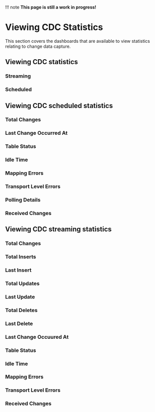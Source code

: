 !!! note
    **This page is still a work in progress!**

# Viewing CDC Statistics

This section covers the dashboards that are available to view statistics relating to change data capture. 

## Viewing CDC statistics

### Streaming

### Scheduled

## Viewing CDC scheduled statistics

### Total Changes

### Last Change Occurred At

### Table Status

### Idle Time

### Mapping Errors

### Transport Level Errors

### Polling Details

### Received Changes

## Viewing CDC streaming statistics

### Total Changes

### Total Inserts

### Last Insert

### Total Updates

### Last Update

### Total Deletes

### Last Delete

### Last Change Occuured At

### Table Status

### Idle Time

### Mapping Errors

### Transport Level Errors

### Received Changes